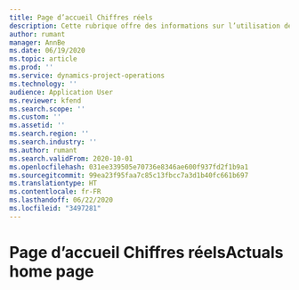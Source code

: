```yaml
---
title: Page d’accueil Chiffres réels
description: Cette rubrique offre des informations sur l’utilisation des chiffres réels dans Project Operations.
author: rumant
manager: AnnBe
ms.date: 06/19/2020
ms.topic: article
ms.prod: ''
ms.service: dynamics-project-operations
ms.technology: ''
audience: Application User
ms.reviewer: kfend
ms.search.scope: ''
ms.custom: ''
ms.assetid: ''
ms.search.region: ''
ms.search.industry: ''
ms.author: rumant
ms.search.validFrom: 2020-10-01
ms.openlocfilehash: 031ee339505e70736e8346ae600f937fd2f1b9a1
ms.sourcegitcommit: 99ea23f95faa7c85c13fbcc7a3d1b40fc661b697
ms.translationtype: HT
ms.contentlocale: fr-FR
ms.lasthandoff: 06/22/2020
ms.locfileid: "3497281"
---
```

# <a name="actuals-home-page"></a><span data-ttu-id="9dec5-103">Page d’accueil Chiffres réels</span><span class="sxs-lookup"><span data-stu-id="9dec5-103">Actuals home page</span></span>

